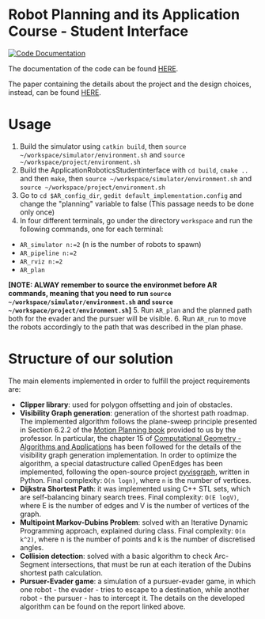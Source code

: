 # Robot Planning and its Application Course - Student Interface
[![Code Documentation](https://codedocs.xyz/lucademenego99/AppliedRoboticsStudentInterface.svg)](https://codedocs.xyz/lucademenego99/AppliedRoboticsStudentInterface/)

The documentation of the code can be found [HERE](https://codedocs.xyz/lucademenego99/AppliedRoboticsStudentInterface/).

The paper containing the details about the project and the design choices, instead, can be found [HERE](https://drive.google.com/file/d/1GE572y4QuDZ5YxA17OdB__hhHqjz6_-L/view?usp=sharing).

# Usage
1. Build the simulator using `catkin build`, then `source ~/workspace/simulator/environment.sh` and `source ~/workspace/project/environment.sh`
2. Build the ApplicationRoboticsStudentinterface with `cd build`, `cmake ..` and then `make`, then `source ~/workspace/simulator/environment.sh` and `source ~/workspace/project/environment.sh`
3. Go to `cd $AR_config_dir`, `gedit default_implementation.config` and change the "planning" variable to false (This passage needs to be done only once)
4. In four different terminals, go under the directory `workspace` and run the following commands, one for each terminal:
  - `AR_simulator n:=2` (n is the number of robots to spawn)
  - `AR_pipeline n:=2`
  - `AR_rviz n:=2`
  - `AR_plan`

**[NOTE: ALWAY remember to source the environmet before AR commands, meaning that you need to run `source ~/workspace/simulator/environment.sh` and `source ~/workspace/project/environment.sh`]**
5. Run `AR_plan` and the planned path both for the evader and the pursuer will be visible.
6. Run `AR_run` to move the robots accordingly to the path that was described in the plan phase.


# Structure of our solution
The main elements implemented in order to fulfill the project requirements are:
- **Clipper library**: used for polygon offsetting and join of obstacles.
- **Visibility Graph generation**: generation of the shortest path roadmap. The implemented algorithm follows the plane-sweep principle presented in Section 6.2.2 of the [Motion Planning book](http://lavalle.pl/planning/ch6.pdf) provided to us by the professor. In particular, the chapter 15 of [Computational Geometry - Algorithms and Applications](https://people.inf.elte.hu/fekete/algoritmusok_msc/terinfo_geom/konyvek/Computational%20Geometry%20-%20Algorithms%20and%20Applications,%203rd%20Ed.pdf) has been followed for the details of the visibility graph generation implementation. In order to optimize the algorithm, a special datastructure called OpenEdges has been implemented, following the open-source project [pyvisgraph](https://github.com/TaipanRex/pyvisgraph), written in Python. Final complexity: `O(n logn)`, where `n` is the number of vertices.
- **Dijkstra Shortest Path**: it was implemented using C++ STL sets, which are self-balancing binary search trees. Final complexity: `O(E logV)`, where E is the number of edges and V is the number of vertices of the graph.
- **Multipoint Markov-Dubins Problem**: solved with an Iterative Dynamic Programming approach, explained during class. Final complexity: `O(n k^2)`, where n is the number of points and k is the number of discretised angles.
- **Collision detection**: solved with a basic algorithm to check Arc-Segment intersections, that must be run at each iteration of the Dubins shortest path calculation.
- **Pursuer-Evader game**: a simulation of a pursuer-evader game, in which one robot - the evader - tries to escape to a destination, while another robot - the pursuer - has to intercept it. The details on the developed algorithm can be found on the report linked above.
